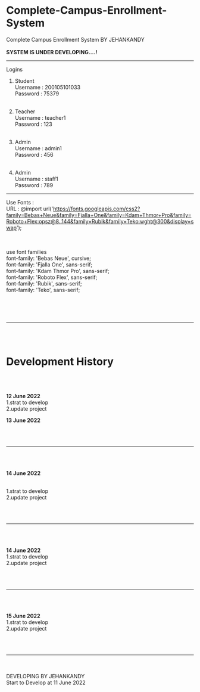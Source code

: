 # Complete-Campus-Enrollment-System
Complete Campus Enrollment System BY JEHANKANDY
<br><br>
<b>SYSTEM IS UNDER DEVELOPING....!</b>
<br>


*****************


Logins<br>
1. Student 
 <br>Username : 200105101033
 <br>Password : 75379
 <br><br>
 
2. Teacher
 <br>Username : teacher1
 <br>Password : 123
  <br><br>
 
3. Admin
 <br>Username : admin1
 <br>Password : 456
   <br><br>
 
4. Admin
 <br>Username : staff1
 <br>Password : 789


**************************************
Use Fonts :<br>
 URL : @import url('https://fonts.googleapis.com/css2?family=Bebas+Neue&family=Fjalla+One&family=Kdam+Thmor+Pro&family=Roboto+Flex:opsz@8..144&family=Rubik&family=Teko:wght@300&display=swap');

<br><br>
    use font families <br>
        font-family: 'Bebas Neue', cursive;<br>
        font-family: 'Fjalla One', sans-serif;<br>
        font-family: 'Kdam Thmor Pro', sans-serif;<br>
        font-family: 'Roboto Flex', sans-serif;<br>
        font-family: 'Rubik', sans-serif;<br>
        font-family: 'Teko', sans-serif;<br><br>

<br><br>
<hr>
<br><br>

# Development History

<br><br>

<b>12 June 2022</b>
 <br>
 1.strat to develop <br>
 2.update project<br>
 

 <b>13 June 2022</b>

 <br><br>
 <hr>
 <br><br>

 <b>14 June 2022</b>

 <br>
 1.strat to develop <br>
 2.update project<br>

 <br><br>
 <hr>
 <br><br>
 
 <b>14 June 2022</b>
 <br>
 1.strat to develop <br>
 2.update project<br>
 
 <br><br>
 <hr>
 <br><br>
 
 <b>15 June 2022</b>
 <br>
 1.strat to develop <br>
 2.update project<br>
 
 
 <br><br>
 <hr>
 <br><br>
DEVELOPING BY JEHANKANDY 
<br> Start to Develop at 11 June 2022 
